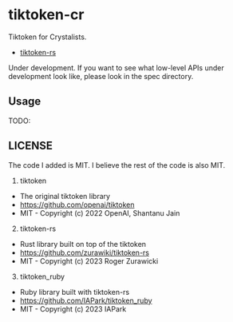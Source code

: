 # tiktoken-cr

Tiktoken for Crystalists.

- [tiktoken-rs](https://github.com/zurawiki/tiktoken-rs)

Under development. 
If you want to see what low-level APIs under development look like, please look in the spec directory.

## Usage

TODO:

## LICENSE

The code I added is MIT.
I believe the rest of the code is also MIT.

1. tiktoken
  - The original tiktoken library
  - https://github.com/openai/tiktoken
  - MIT - Copyright (c) 2022 OpenAI, Shantanu Jain
2. tiktoken-rs
  - Rust library built on top of the tiktoken 
  - https://github.com/zurawiki/tiktoken-rs
  - MIT - Copyright (c) 2023 Roger Zurawicki
3. tiktoken_ruby
  - Ruby library built with tiktoken-rs
  - https://github.com/IAPark/tiktoken_ruby
  - MIT - Copyright (c) 2023 IAPark
